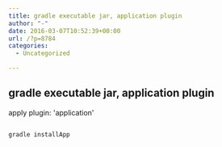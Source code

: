 ```yaml
---
title: gradle executable jar, application plugin
author: "-"
date: 2016-03-07T10:52:39+00:00
url: /?p=8784
categories:
  - Uncategorized

---
```

## gradle executable jar, application plugin
apply plugin: 'application'


  ```bash

  gradle installApp

  ```
